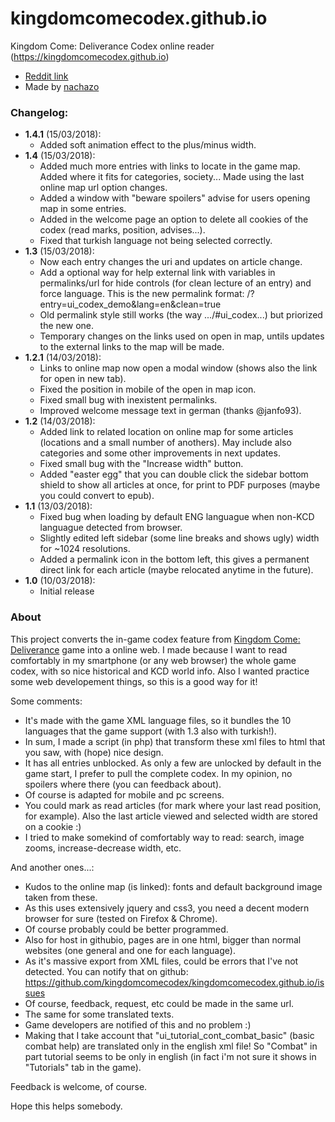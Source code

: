 # kingdomcomecodex.github.io
Kingdom Come: Deliverance Codex online reader (https://kingdomcomecodex.github.io)

* [Reddit link](https://www.reddit.com/r/kingdomcome/comments/83g3l4/kingdom_come_deliverance_codex_online_web/)
* Made by [nachazo](https://github.com/nachazo)

### Changelog:
  * **1.4.1** (15/03/2018):
    * Added soft animation effect to the plus/minus width.
  * **1.4** (15/03/2018):
    * Added much more entries with links to locate in the game map. Added where it fits for categories, society... Made using the last online map url option changes.
    * Added a window with "beware spoilers" advise for users opening map in some entries.
    * Added in the welcome page an option to delete all cookies of the codex (read marks, position, advises...).
    * Fixed that turkish language not being selected correctly.
  * **1.3** (15/03/2018):
    * Now each entry changes the uri and updates on article change.
    * Add a optional way for help external link with variables in permalinks/url for hide controls (for clean lecture of an entry) and force language. This is the new permalink format: /?entry=ui_codex_demo&lang=en&clean=true
    * Old permalink style still works (the way .../#ui_codex...) but priorized the new one.
    * Temporary changes on the links used on open in map, untils updates to the external links to the map will be made.
  * **1.2.1** (14/03/2018):
    * Links to online map now open a modal window (shows also the link for open in new tab).
    * Fixed the position in mobile of the open in map icon.
    * Fixed small bug with inexistent permalinks.
    * Improved welcome message text in german (thanks @janfo93).
  * **1.2** (14/03/2018):
    * Added link to related location on online map for some articles (locations and a small number of anothers). May include also categories and some other improvements in next updates.
    * Fixed small bug with the "Increase width" button.
    * Added "easter egg" that you can double click the sidebar bottom shield to show all articles at once, for print to PDF purposes (maybe you could convert to epub).
  * **1.1** (13/03/2018):
    * Fixed bug when loading by default ENG languague when non-KCD languague detected from browser.
    * Slightly edited left sidebar (some line breaks and shows ugly) width for ~1024 resolutions.
    * Added a permalink icon in the bottom left, this gives a permanent direct link for each article (maybe relocated anytime in the future).  
  * **1.0** (10/03/2018):
    * Initial release

### About

This project converts the in-game codex feature from [Kingdom Come: Deliverance](https://www.kingdomcomerpg.com) game into a online web. I made because I want to read comfortably in my smartphone (or any web browser) the whole game codex, with so nice historical and KCD world info. Also I wanted practice some web developement things, so this is a good way for it!

Some comments:

- It's made with the game XML language files, so it bundles the 10 languages that the game support (with 1.3 also with turkish!).
- In sum, I made a script (in php) that transform these xml files to html that you saw, with (hope) nice design.
- It has all entries unblocked. As only a few are unlocked by default in the game start, I prefer to pull the complete codex. In my opinion, no spoilers where there (you can feedback about).
- Of course is adapted for mobile and pc screens.
- You could mark as read articles (for mark where your last read position, for example). Also the last article viewed and selected width are stored on a cookie :)
- I tried to make somekind of comfortably way to read: search, image zooms, increase-decrease width, etc.

And another ones...:

- Kudos to the online map (is linked): fonts and default background image taken from these.
- As this uses extensively jquery and css3, you need a decent modern browser for sure (tested on Firefox & Chrome).
- Of course probably could be better programmed.
- Also for host in githubio, pages are in one html, bigger than normal websites (one general and one for each language).
- As it's massive export from XML files, could be errors that I've not detected. You can notify that on github: https://github.com/kingdomcomecodex/kingdomcomecodex.github.io/issues
- Of course, feedback, request, etc could be made in the same url.
- The same for some translated texts.
- Game developers are notified of this and no problem :)
- Making that I take account that "ui_tutorial_cont_combat_basic" (basic combat help) are translated only in the english xml file! So "Combat" in part tutorial seems to be only in english (in fact i'm not sure it shows in "Tutorials" tab in the game).

Feedback is welcome, of course.

Hope this helps somebody.
